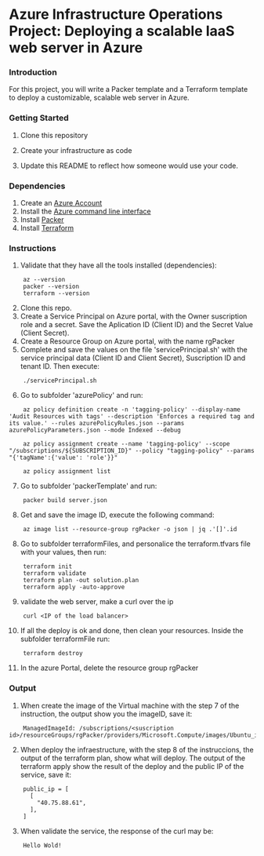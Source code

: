 # Azure Infrastructure Operations Project: Deploying a scalable IaaS web server in Azure

### Introduction
For this project, you will write a Packer template and a Terraform template to deploy a customizable, scalable web server in Azure.

### Getting Started
1. Clone this repository

2. Create your infrastructure as code

3. Update this README to reflect how someone would use your code.

### Dependencies
1. Create an [Azure Account](https://portal.azure.com) 
2. Install the [Azure command line interface](https://docs.microsoft.com/en-us/cli/azure/install-azure-cli?view=azure-cli-latest)
3. Install [Packer](https://www.packer.io/downloads)
4. Install [Terraform](https://www.terraform.io/downloads.html)

### Instructions
1. Validate that they have all the tools installed (dependencies):
```
    az --version
    packer --version
    terraform --version
```
2. Clone this repo.
3. Create a Service Principal on Azure portal, with the Owner suscription role and a secret. Save the Aplication ID (Client ID) and the Secret Value (Client Secret).
4. Create a Resource Group on Azure portal, with the name rgPacker
5. Complete and save the values on the file 'servicePrincipal.sh' with the service principal data (Client ID and Client Secret), Suscription ID and tenant ID. Then execute:
```
    ./servicePrincipal.sh
```
6. Go to subfolder 'azurePolicy' and run:
```
    az policy definition create -n 'tagging-policy' --display-name 'Audit Resources with tags' --description 'Enforces a required tag and its value.' --rules azurePolicyRules.json --params azurePolicyParameters.json --mode Indexed --debug
    
    az policy assignment create --name 'tagging-policy' --scope "/subscriptions/${SUBSCRIPTION_ID}" --policy "tagging-policy" --params "{'tagName':{'value': 'role'}}"
    
    az policy assignment list
```
7. Go to subfolder 'packerTemplate' and run:
```
    packer build server.json
```
8. Get and save the image ID, execute the following command:
```
    az image list --resource-group rgPacker -o json | jq .'[]'.id
```
8. Go to subfolder terraformFiles, and personalice the terraform.tfvars file with your values, then run:
```
    terraform init
    terraform validate
    terraform plan -out solution.plan
    terraform apply -auto-approve
```
9. validate the web server, make a curl over the ip
```
    curl <IP of the load balancer>
```
10. If all the deploy is ok and done, then clean your resources. Inside the subfolder terraformFile run:
```
    terraform destroy 
```
11. In the azure Portal, delete the resource group rgPacker


### Output

1. When create the image of the Virtual machine with the step 7 of the instruction, the output show you the imageID, save it:
```
    ManagedImageId: /subscriptions/<suscription id>/resourceGroups/rgPacker/providers/Microsoft.Compute/images/Ubuntu_image_1804_lts
```
2. When deploy the infraestructure, with the step 8 of the instruccions, the output of the terraform plan, show what will deploy. The output of the terraform apply show the result of the deploy and the public IP of the service, save it:
```
    public_ip = [
      [
        "40.75.88.61",
      ],
    ]
```
3. When validate the service, the response of the curl may be:
```
    Hello Wold!
```